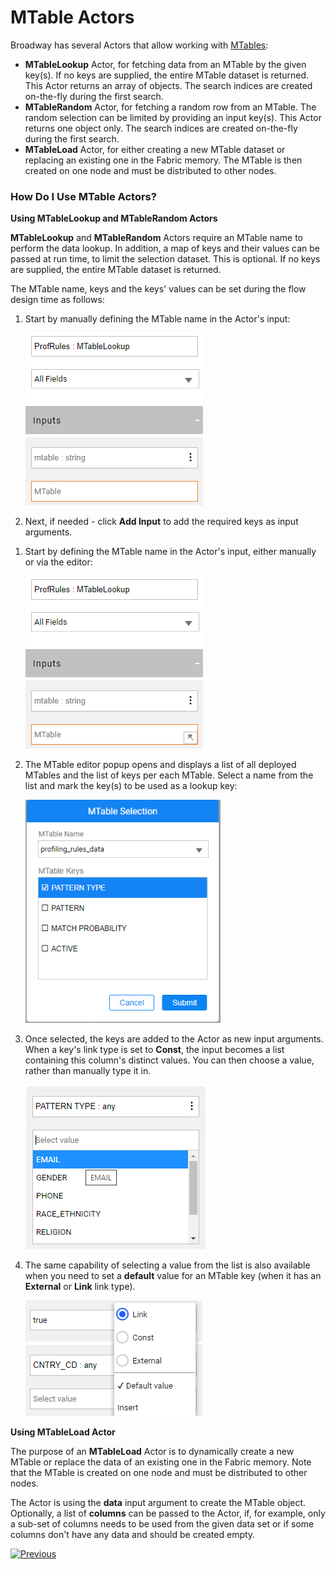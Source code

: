 # MTable Actors

Broadway has several Actors that allow working with [MTables](/articles/09_translations/06_mtables_overview.md):

* **MTableLookup** Actor, for fetching data from an MTable by the given key(s). If no keys are supplied, the entire MTable dataset is returned. This Actor returns an array of objects. The search indices are created on-the-fly during the first search. 
* **MTableRandom** Actor, for fetching a random row from an MTable. The random selection can be limited by providing an input key(s). This Actor returns one object only. The search indices are created on-the-fly during the first search.
* **MTableLoad** Actor, for either creating a new MTable dataset or replacing an existing one in the Fabric memory. The MTable is then created on one node and must be distributed to other nodes.

### How Do I Use MTable Actors?

**Using MTableLookup and MTableRandom Actors**

**MTableLookup** and **MTableRandom** Actors require an MTable name to perform the data lookup. In addition, a map of keys and their values can be passed at run time, to limit the selection dataset. This is optional. If no keys are supplied, the entire MTable dataset is returned.

The MTable name, keys and the keys' values can be set during the flow design time as follows:

<studio>

1. Start by manually defining the MTable name in the Actor's input:

   <img src="../images/99_actors_09_0_studio.png"  />

2. Next, if needed - click **Add Input** to add the required keys as input arguments. 

</studio>

<web>

1. Start by defining the MTable name in the Actor's input, either manually or via the editor:

   <img src="../images/99_actors_09_0_web.png"  />

2. The MTable editor popup opens and displays a list of all deployed MTables and the list of keys per each MTable. Select a name from the list and mark the key(s) to be used as a lookup key:

   <img src="../images/99_actors_09_1.png" style="zoom:90%;" />

3. Once selected, the keys are added to the Actor as new input arguments. When a key's link type is set to **Const**, the input becomes a list containing this column's distinct values. You can then choose a value, rather than manually type it in. 

   <img src="../images/99_actors_09_2.png"  />

4. The same capability of selecting a value from the list is also available when you need to set a **default** value for an MTable key (when it has an **External** or **Link** link type).

   <img src="../images/99_actors_09_3.png"  />

</web>


**Using MTableLoad Actor**

The purpose of an **MTableLoad** Actor is to dynamically create a new MTable or replace the data of an existing one in the Fabric memory. Note that the MTable is created on one node and must be distributed to other nodes. 

The Actor is using the **data** input argument to create the MTable object. Optionally, a list of **columns** can be passed to the Actor, if, for example, only a sub-set of columns needs to be used from the given data set or if some columns don't have any data and should be created empty. 



[![Previous](/articles/images/Previous.png)](08_sequence_implementation_guide.md)
